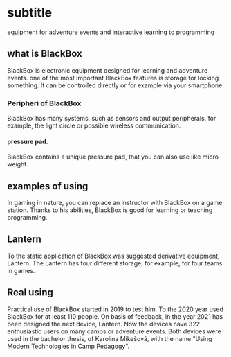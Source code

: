 <h1>subtitle</h1>
    equipment for adventure events and interactive learning to programming

<h2>what is BlackBox</h2>
    BlackBox is electronic equipment designed for learning and adventure events.
    one of the most important BlackBox features is storage for locking something.
    It can be controlled directly or for example via your smartphone.

<h3>Peripheri of BlackBox</h3>
    BlackBox has many systems, such as sensors and output peripherals, for example, the light circle or possible wireless communication. 

<h4>pressure pad.</h4>
    BlackBox contains a unique pressure pad, that you can also use like micro weight.

<h2>examples of using</h2>
    <!-- You can use BlackBox in games, for example on child camps or adventure events. -->
    In gaming in nature, you can replace an instructor with BlackBox on a game station.
    Thanks to his abilities, BlackBox is good for learning or teaching programming.

<h2>Lantern</h2>
    To the static application of BlackBox was suggested derivative equipment, Lantern.
    The Lantern has four different storage, for example, for four teams in games.

<h2>Real using</h2>
    Practical use of BlackBox started in 2019 to test him.
    To the 2020 year used BlackBox for at least 110 people.
    On basis of feedback, in the year 2021 has been designed the next device, Lantern. 
    Now the devices have 322 enthusiastic users on many camps or adventure events.
    Both devices were used in the bachelor thesis, of Karolina Mikešová, with the name "Using Modern Technologies in Camp Pedagogy".